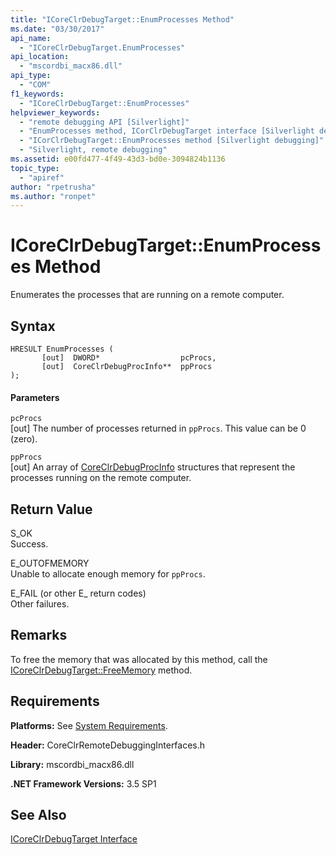 ```yaml
---
title: "ICoreClrDebugTarget::EnumProcesses Method"
ms.date: "03/30/2017"
api_name: 
  - "ICoreClrDebugTarget.EnumProcesses"
api_location: 
  - "mscordbi_macx86.dll"
api_type: 
  - "COM"
f1_keywords: 
  - "ICoreClrDebugTarget::EnumProcesses"
helpviewer_keywords: 
  - "remote debugging API [Silverlight]"
  - "EnumProcesses method, ICorClrDebugTarget interface [Silverlight debugging]"
  - "ICorClrDebugTarget::EnumProcesses method [Silverlight debugging]"
  - "Silverlight, remote debugging"
ms.assetid: e00fd477-4f49-43d3-bd0e-3094824b1136
topic_type: 
  - "apiref"
author: "rpetrusha"
ms.author: "ronpet"
---
```

# ICoreClrDebugTarget::EnumProcesses Method
Enumerates the processes that are running on a remote computer.  
  
## Syntax  
  
```  
HRESULT EnumProcesses (  
       [out]  DWORD*                  pcProcs,   
       [out]  CoreClrDebugProcInfo**  ppProcs  
);  
```  
  
#### Parameters  
 `pcProcs`  
 [out] The number of processes returned in `ppProcs`. This value can be 0 (zero).  
  
 `ppProcs`  
 [out] An array of [CoreClrDebugProcInfo](../../../../docs/framework/unmanaged-api/debugging/coreclrdebugprocinfo-structure.md) structures that represent the processes running on the remote computer.  
  
## Return Value  
 S_OK  
 Success.  
  
 E_OUTOFMEMORY  
 Unable to allocate enough memory for `ppProcs`.  
  
 E_FAIL (or other E_ return codes)  
 Other failures.  
  
## Remarks  
 To free the memory that was allocated by this method, call the [ICoreClrDebugTarget::FreeMemory](../../../../docs/framework/unmanaged-api/debugging/icoreclrdebugtarget-freememory-method.md) method.  
  
## Requirements  
 **Platforms:** See [System Requirements](../../../../docs/framework/get-started/system-requirements.md).  
  
 **Header:** CoreClrRemoteDebuggingInterfaces.h  
  
 **Library:** mscordbi_macx86.dll  
  
 **.NET Framework Versions:** 3.5 SP1  
  
## See Also  
 [ICoreClrDebugTarget Interface](../../../../docs/framework/unmanaged-api/debugging/icoreclrdebugtarget-interface.md)
